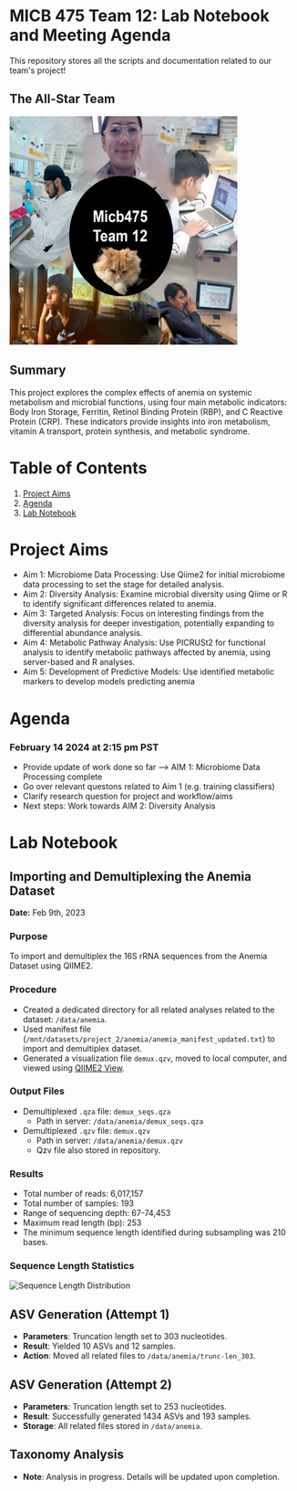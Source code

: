 # MICB 475 Team 12: Lab Notebook and Meeting Agenda
This repository stores all the scripts and documentation related to our team's project!

## The All-Star Team
<img src="/team-pic.png" alt="The Team Behind the Magic" width="400" height="400">

## Summary
This project explores the complex effects of anemia on systemic metabolism and microbial functions, using four main metabolic indicators: Body Iron Storage, Ferritin, Retinol Binding Protein (RBP), and C Reactive Protein (CRP). These indicators provide insights into iron metabolism, vitamin A transport, protein synthesis, and metabolic syndrome.


# Table of Contents

1. [Project Aims](#Project-Aims)
2. [Agenda](#Agenda)
3. [Lab Notebook](#Lab-Notebook)



# Project Aims
- Aim 1: Microbiome Data Processing: Use Qiime2 for initial microbiome data processing to set the stage for detailed analysis.
- Aim 2: Diversity Analysis: Examine microbial diversity using Qiime or R to identify significant differences related to anemia.
- Aim 3: Targeted Analysis: Focus on interesting findings from the diversity analysis for deeper investigation, potentially expanding to differential abundance analysis.
- Aim 4: Metabolic Pathway Analysis: Use PICRUSt2 for functional analysis to identify metabolic pathways affected by anemia, using server-based and R analyses.
- Aim 5: Development of Predictive Models: Use identified metabolic markers to develop models predicting anemia

# Agenda

### February 14 2024 at 2:15 pm PST
- Provide update of work done so far --> AIM 1: Microbiome Data Processing complete
- Go over relevant questons related to Aim 1 (e.g. training classifiers)
- Clarify research question for project and workflow/aims 
- Next steps: Work towards AIM 2: Diversity Analysis


# Lab Notebook

## Importing and Demultiplexing the Anemia Dataset
**Date:** Feb 9th, 2023

### Purpose

To import and demultiplex the 16S rRNA sequences from the Anemia Dataset using QIIME2.

### Procedure

- Created a dedicated directory for all related analyses related to the dataset: `/data/anemia`.
- Used manifest file (`/mnt/datasets/project_2/anemia/anemia_manifest_updated.txt`) to import and demultiplex dataset.
- Generated a visualization file `demux.qzv`, moved to local computer, and viewed using [QIIME2 View](https://view.qiime2.org/).

### Output Files

- Demultiplexed `.qza` file: `demux_seqs.qza`
  - Path in server: `/data/anemia/demux_seqs.qza`
- Demultiplexed `.qzv` file: `demux.qzv`
  - Path in server: `/data/anemia/demux.qzv`
  - Qzv file also stored in repository.

### Results

- Total number of reads: 6,017,157
- Total number of samples: 193
- Range of sequencing depth: 67-74,453
- Maximum read length (bp): 253
- The minimum sequence length identified during subsampling was 210 bases.

### Sequence Length Statistics
![Sequence Length Distribution](QIIME_files/QIIME_view_images)

## ASV Generation (Attempt 1)

- **Parameters**: Truncation length set to 303 nucleotides.
- **Result**: Yielded 10 ASVs and 12 samples.
- **Action**: Moved all related files to `/data/anemia/trunc-len_303`.

## ASV Generation (Attempt 2)

- **Parameters**: Truncation length set to 253 nucleotides.
- **Result**: Successfully generated 1434 ASVs and 193 samples.
- **Storage**: All related files stored in `/data/anemia`.

## Taxonomy Analysis

- **Note**: Analysis in progress. Details will be updated upon completion.
